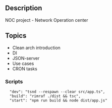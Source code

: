 ## Description

NOC project - Network Operation center

## Topics 

- Clean arch introduction
- DI
- JSON-server
- Use cases
- CRON tasks 

### Scripts


```
  "dev": "tsnd --respawn --clear src/app.ts",
  "build": "rimraf ./dist && tsc",
  "start": "npm run build && node dist/app.js"
```